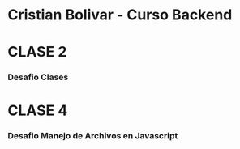 # Cristian Bolivar - Curso Backend

# CLASE 2

### Desafio Clases

# CLASE 4

### Desafio Manejo de Archivos en Javascript

